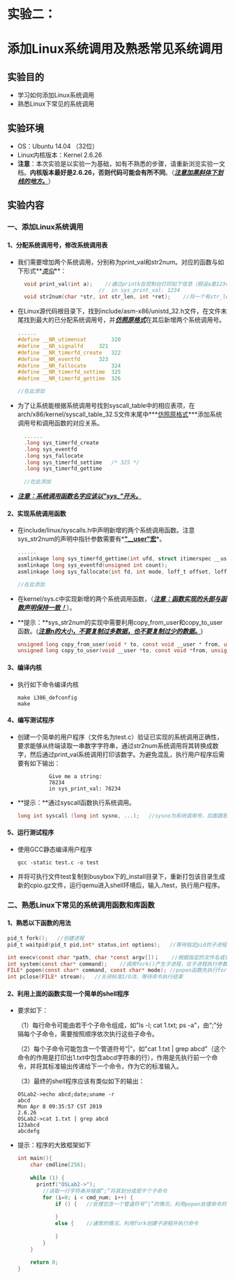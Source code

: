 # 实验二：

# 添加Linux系统调用及熟悉常见系统调用

## 实验目的

* 学习如何添加Linux系统调用
* 熟悉Linux下常见的系统调用

## 实验环境

* OS：Ubuntu 14.04 （32位）
* Linux内核版本：Kernel 2.6.26
* **注意**：本次实验是以实验一为基础，如有不熟悉的步骤，请重新浏览实验一文档。**内核版本最好是2.6.26，否则代码可能会有所不同**。（<u>***注意加黑斜体下划线的地方。***</u>）
## 实验内容
### 一、添加Linux系统调用
#### 1、分配系统调用号，修改系统调用表
* 我们需要增加两个系统调用，分别称为print_val和str2num。对应的函数与如下形式**<u>*类似*</u>**：

  ```c
    void print_val(int a);    //通过printk在控制台打印如下信息（假设a是1234）：
  							//	in sys_print_val: 1234
    void str2num(char *str, int str_len, int *ret);    //将一个有str_len个数字的字符串str转换成十进制数字，然后将结果写到ret指向的地址中
  ```

* 在Linux源代码根目录下，找到include/asm-x86/unistd_32.h文件，在文件末尾找到最大的已分配系统调用号，并<u>***仿照原格式***</u>在其后新增两个系统调用号。

  ```c
  ......
  #define __NR_utimensat		320
  #define __NR_signalfd		321
  #define __NR_timerfd_create	322
  #define __NR_eventfd		323
  #define __NR_fallocate		324
  #define __NR_timerfd_settime	325
  #define __NR_timerfd_gettime	326
  
  //在此添加
  ```

* 为了让系统能根据系统调用号找到syscall_table中的相应表项，在arch/x86/kernel/syscall_table_32.S文件末尾中***<u>仿照原格式</u>***添加系统调用号和调用函数的对应关系。

  ```c
  	......
  	.long sys_timerfd_create
  	.long sys_eventfd
  	.long sys_fallocate
  	.long sys_timerfd_settime	/* 325 */
  	.long sys_timerfd_gettime
  	
  	//在此添加
  ```

- ***<u>注意：系统调用函数名字应该以"sys_"开头。</u>***

#### 2、实现系统调用函数

* 在include/linux/syscalls.h中声明新增的两个系统调用函数。注意sys_str2num的声明中指针参数需要有*<u>**"__user"宏**</u>*。

  ```c
  ......
  asmlinkage long sys_timerfd_gettime(int ufd, struct itimerspec __user *otmr);
  asmlinkage long sys_eventfd(unsigned int count);
  asmlinkage long sys_fallocate(int fd, int mode, loff_t offset, loff_t len);
  
  //在此添加
  ```

* 在kernel/sys.c中实现新增的两个系统调用函数，（<u>***注意：函数实现的头部与函数声明保持一致！***</u>）。

* **提示：**sys_str2num的实现中需要利用copy_from_user和copy_to_user函数。(<u>***注意n的大小，不要复制过多数据，也不要复制过少的数据。***</u>)

  ```c
  unsigned long copy_from_user(void * to, const void __user * from, unsigned long n);
  unsigned long copy_to_user(void __user *to, const void *from, unsigned long n);
  ```


#### 3、编译内核
* 执行如下命令编译内核

  ```shell
  make i386_defconfig
  make
  ```

#### 4、编写测试程序
* 创建一个简单的用户程序（文件名为test.c）验证已实现的系统调用正确性，要求能够从终端读取一串数字字符串，通过str2num系统调用将其转换成数字，然后通过print_val系统调用打印该数字。为避免混乱，执行用户程序后需要有如下输出：

  ```shell
    		Give me a string:
    		78234
    		in sys_print_val: 78234
  ```

- **提示：**通过syscall函数执行系统调用。

  ```c
  long int syscall (long int sysno, ...);	//sysno为系统调用号，后面跟若干个系统调用函数参数，参数个数与其原型一致
  ```

#### 5、运行测试程序

- 使用GCC静态编译用户程序

  ```shell
  gcc -static test.c -o test
  ```

- 并将可执行文件test复制到busybox下的_install目录下，重新打包该目录生成新的cpio.gz文件，运行qemu进入shell环境后，输入./test，执行用户程序。

### 二、熟悉Linux下常见的系统调用函数和库函数

#### 1、熟悉以下函数的用法

```c
pid_t fork();	//创建进程
pid_t waitpid(pid_t pid,int* status,int options);	//等待指定pid的子进程结束

int execv(const char *path, char *const argv[])；	//根据指定的文件名或目录名找到可执行文件，并用它来取代原调用进程的数据段、代码段和堆栈段，在执行完之后，原调用进程的内容除了进程号外，其他全部被新程序的内容替换了
int system(const char* command);	//调用fork()产生子进程，在子进程执行参数command字符串所代表的										命令，此命令执行完后随即返回原调用的进程
FILE* popen(const char* command, const char* mode);	//popen函数先执行fork，然后调用exec以执行			command，并且根据mode的值（"r"或"w"）返回一个指向子进程的stdout或指向stdin的文件指针
int pclose(FILE* stream);	//关闭标准I/O流，等待命令执行结束
```

#### 2、利用上面的函数实现一个简单的shell程序

- 要求如下：

  （1）每行命令可能由若干个子命令组成，如"ls -l; cat 1.txt; ps -a"，由“;”分隔每个子命令，需要按照顺序依次执行这些子命令。

  （2）每个子命令可能包含一个管道符号“|”，如"cat 1.txt | grep abcd"（这个命令的作用是打印出1.txt中包含abcd字符串的行），作用是先执行前一个命令，并将其标准输出传递给下一个命令，作为它的标准输入。

  （3）最终的shell程序应该有类似如下的输出：

  ```shell
  OSLab2->echo abcd;date;uname -r
  abcd
  Mon Apr 8 09:35:57 CST 2019
  2.6.26
  OSLab2->cat 1.txt | grep abcd
  123abcd
  abcdefg
  ```

- 提示：程序的大致框架如下

  ```c
  int main(){
      char cmdline[256];
      
      while (1) {
      	printf("OSLab2->");
          //读取一行字符串并根据“;”将其划分成若干个子命令
          for (i=0; i < cmd_num; i++) {
              if () {	//处理包含一个管道符号“|”的情况，利用popen处理命令的输入输出转换
                  
              }
              else {	//通常的情况，利用fork创建子进程并执行命令
                  
              }
          }
      }
      
      return 0;
  }
  ```

  

